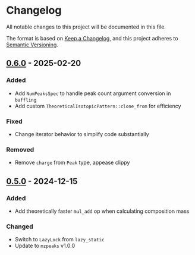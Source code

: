 # Changelog

All notable changes to this project will be documented in this file.

The format is based on [Keep a Changelog](https://keepachangelog.com/en/1.0.0/),
and this project adheres to [Semantic Versioning](https://semver.org/spec/v2.0.0.html).

## [0.6.0] - 2025-02-20

### Added

- Add `NumPeaksSpec` to handle peak count argument conversion in `baffling`
- Add custom `TheoreticalIsotopicPattern::clone_from` for efficiency

### Fixed

- Change iterator behavior to simplify code substantially

### Removed

- Remove `charge` from `Peak` type, appease clippy

## [0.5.0] - 2024-12-15

### Added

- Add theoretically faster `mul_add` op when calculating composition mass

### Changed

- Switch to `LazyLock` from `lazy_static`
- Update to `mzpeaks` v1.0.0

[0.6.0]: https://github.com/mobiusklein/chemical_elements/compare/v0.5.0..v0.6.0
[0.5.0]: https://github.com/mobiusklein/chemical_elements/compare/v0.4.0..v0.5.0

<!-- generated by git-cliff -->
